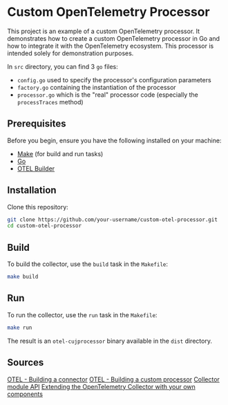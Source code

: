 # Custom OpenTelemetry Processor

This project is an example of a custom OpenTelemetry processor. It demonstrates how to create a custom OpenTelemetry processor in Go and how to integrate it with the OpenTelemetry ecosystem. This processor is intended solely for demonstration purposes.

In `src` directory, you can find 3 `go` files:
* `config.go` used to specify the processor's configuration parameters
* `factory.go` containing the instantiation of the processor
* `processor.go` which is the "real" processor code (especially the `processTraces` method)

## Prerequisites

Before you begin, ensure you have the following installed on your machine:

- [Make](https://www.gnu.org/software/make/) (for build and run tasks)
- [Go](https://golang.org/doc/install)
- [OTEL Builder](https://opentelemetry.io/docs/collector/custom-collector/)

## Installation

Clone this repository:

```bash
git clone https://github.com/your-username/custom-otel-processor.git
cd custom-otel-processor
```

## Build

To build the collector, use the `build` task in the `Makefile`:

```bash
make build
```

## Run

To run the collector, use the `run` task in the `Makefile`:

```bash
make run
```

The result is an `otel-cujprocessor` binary available in the `dist` directory.

## Sources

[OTEL - Building a connector](https://opentelemetry.io/docs/collector/building/connector/)
[OTEL - Building a custom processor](https://opentelemetry.io/docs/collector/custom-collector/)
[Collector module API](https://pkg.go.dev/go.opentelemetry.io/collector)
[Extending the OpenTelemetry Collector with your own components](https://medium.com/opentelemetry/extending-the-opentelemetry-collector-with-your-own-components-64c10cf675db)